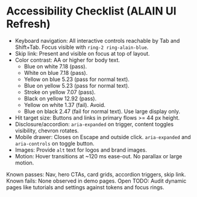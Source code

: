 # Accessibility Checklist (ALAIN UI Refresh)

- Keyboard navigation: All interactive controls reachable by Tab and Shift+Tab. Focus visible with `ring-2 ring-alain-blue`.
- Skip link: Present and visible on focus at top of layout.
- Color contrast: AA or higher for body text.
  - Blue on white 7.18 (pass).
  - White on blue 7.18 (pass).
  - Yellow on blue 5.23 (pass for normal text).
  - Blue on yellow 5.23 (pass for normal text).
  - Stroke on yellow 7.07 (pass).
  - Black on yellow 12.92 (pass).
  - Yellow on white 1.37 (fail). Avoid.
  - Blue on black 2.47 (fail for normal text). Use large display only.
- Hit target size: Buttons and links in primary flows >= 44 px height.
- Disclosure/accordion: `aria-expanded` on trigger, content toggles visibility, chevron rotates.
- Mobile drawer: Closes on Escape and outside click. `aria-expanded` and `aria-controls` on toggle button.
- Images: Provide `alt` text for logos and brand images.
- Motion: Hover transitions at ~120 ms ease-out. No parallax or large motion.

Known passes: Nav, hero CTAs, card grids, accordion triggers, skip link.
Known fails: None observed in demo pages.
Open TODO: Audit dynamic pages like tutorials and settings against tokens and focus rings.

